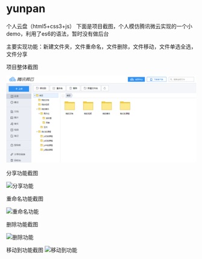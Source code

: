 # yunpan
个人云盘（html5+css3+js）
下面是项目截图，个人模仿腾讯微云实现的一个小demo，利用了es6的语法，暂时没有做后台

主要实现功能：新建文件夹，文件重命名，文件删除，文件移动，文件单选全选，文件分享

项目整体截图

![项目截图](https://github.com/coolfxl/yunpan/blob/master/pictures/yunpan.jpg)

分享功能截图

![分享功能](https://github.com/coolfxl/yunpan/blob/master/pictures/share.jpg)

重命名功能截图

![重命名功能](https://github.com/coolfxl/yunpan/blob/master/pictures/rename.jpg)

删除功能截图

![删除功能](https://github.com/coolfxl/yunpan/blob/master/pictures/delete.jpg)

移动到功能截图
![移动到功能](https://github.com/coolfxl/yunpan/blob/master/pictures/move.jpg)
